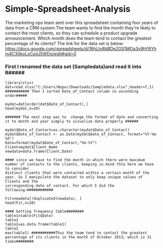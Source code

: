 # Simple-Spreadsheet-Analysis
The marketing ops team sent over this spreadsheet containing four years of data from a CRM system.The team wants to find the month they're likely to contact the most clients, so they can schedule a product upgrade announcement. Which month does the team tend to contact the greatest percentage of its clients?
The link for the data set is below:
https://docs.google.com/spreadsheets/d/16hLtx8bBDe2GS1MOa3v9hY6Yhm4C30koLoCpiIJ5WDg/edit#gid=0


### First I renamed the data set (Sampledata)and read it into R#####

```{r,echo=TRUE}
library(xlsx)
dat=read.xlsx("C:/Users/Nupur/Downloads/Sampledata.xlsx",header=T,1)
########### Then I sorted Date_of_Contact column in ascending order#####

mydat=dat[order(dat$Date_of_Contact),]
head(mydat,n=20)

####### The next step was to  change the format of date and converting it to month and year simply to visualize data properly ######

mydat$Date_of_Contact=as.character(mydat$Date_of_Contact)
mydat$Date_of_Contact <- as.Date(mydat$Date_of_Contact, format="%Y-%m-%d")
Date=format(mydat$Date_of_Contact,"%b-%Y")
Client=mydat$Client_Name
newdata=data.frame(Client,Date)

#### since we have to find the month in which there were maximum number of contacts to the clients, keeping in mind thta here we have to consider
distinct clients that were contacted within a certain month of the year. So I manipulate the dataset to only keep unique values of Clients and the 
corresponding date of contact. For which I did the following:############

Fit=newdata[!duplicated(newdata), ]
head(Fit,n=20)

#### Getting frequency table########
table1=table(Fit$Date)
table1
table2=as.data.frame(table1)
table2
max(table1) ###########Thus the team tend to contact the greatest percentage of its clients in the month of October 2013; which is 31 times########

